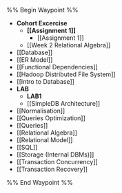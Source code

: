 %% Begin Waypoint %%
- **Cohort Excercise**
	- **[[Assignment 1]]**
		- [[Assignment 1]]
	- [[Week 2 Relational Algebra]]
- [[Database]]
- [[ER Model]]
- [[Functional Dependencies]]
- [[Hadoop Distributed File System]]
- [[Intro to Database]]
- **LAB**
	- **LAB1**
	- [[SimpleDB Architecture]]
- [[Normalisation]]
- [[Queries Optimization]]
- [[Queries]]
- [[Relational Algebra]]
- [[Relational Model]]
- [[SQL]]
- [[Storage (Internal DBMs)]]
- [[Transaction Concurrency]]
- [[Transaction Recovery]]

%% End Waypoint %%